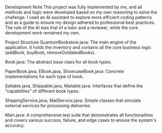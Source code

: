Development Note
This project was fully implemented by me, 
and all methods and logic were developed based on my own reasoning to solve the challenge.
I used an AI assistant to explore more efficient coding patterns and as a guide to ensure my design adhered to professional best practices.
The role of the AI was that of a tutor and a reviewer, while the core development work remained my own.

Project Structure
QuantumBookstore.java: The main engine of the application. It holds the inventory and contains all the core business logic (addBook, buyBook, removeOutdatedBooks).

Book.java: The abstract base class for all book types.

PaperBook.java, EBook.java, ShowcaseBook.java: Concrete implementations for each type of book.

Sellable.java, Shippable.java, Mailable.java: Interfaces that define the "capabilities" of different book types.

ShippingService.java, MailService.java: Simple classes that simulate external services for processing deliveries.

Main.java: A comprehensive test suite that demonstrates all functionalities and covers various success, failure, and edge cases to ensure the system's accuracy.

